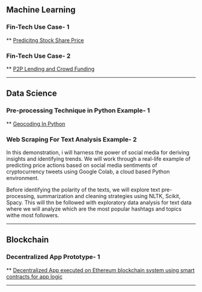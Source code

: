 
## Machine Learning

### Fin-Tech Use Case- 1
** [Predicitng Stock Share Price](https://github.com/Anannya2021/ML-Demo-FinTech-UseCase)

### Fin-Tech Use Case- 2
** [P2P Lending and Crowd Funding](https://nbviewer.org/github/AnannyaNZCA/AnannyaNZCA1.github.io/blob/main/P2P_Lending_%26_CrowdFunding.ipynb)

---

## Data Science

### Pre-processing Technique in Python Example- 1
** [Geocoding In Python](https://github.com/AnannyaNZCA/GeoCode_Reversal_API_Python)

### Web Scraping For Text Analysis Example- 2

In this demonstration, i will harness the power of social media for deriving insights and identifying trends. We will work through a real-life example of predicting price actions based on social media sentiments of cryptocurrency tweets using Google Colab, a cloud based Python environment. 

Before identifying the polarity of the texts, we will explore text pre-processing, summarization and cleaning strategies using NLTK, Scikit, Spacy. This will thn be followed with exploratory data analysis for text data where we will analyze which are the most popular hashtags and topics withe most followers.

---

## Blockchain

### Decentralized App Prototype- 1
** [Decentralized App executed on Ethereum blockchain system using smart contracts for app logic](https://github.com/AnannyaNZCA/DApp_Ethereum_Car_Mktplace)

---


